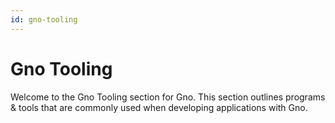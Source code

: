 ```yaml
---
id: gno-tooling
---
```


# Gno Tooling

Welcome to the Gno Tooling section for Gno. This section outlines programs & tools
that are commonly used when developing applications with Gno.